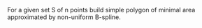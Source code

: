For a given set S of n points build simple polygon of minimal area approximated by non-uniform B-spline.